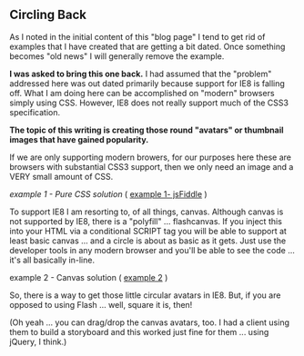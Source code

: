 ## Circling Back

As I noted in the initial content of this "blog page" I tend to get rid of examples that I have created that are getting a bit dated.  Once something becomes "old news"
I will generally remove the example. 

__I was asked to bring this one back.__  I had assumed that the "problem" addressed here was out dated primarily because support for IE8 is falling off.  What I am doing
here can be accomplished on "modern" browsers simply using CSS.  However, IE8 does not really support much of the CSS3 specification.

__The topic of this writing is creating those round "avatars" or thumbnail images that have gained popularity.__


If we are only supporting modern browers, for our purposes here these are browsers with substantial CSS3 support, then we only need an image and a VERY small amount of CSS.

*example 1 - Pure CSS solution* ( [example 1-  jsFiddle](http://jsfiddle.net/deanjennings/1uvbvdmp/1/) )

To support IE8 I am resorting to, of all things, canvas.  Although canvas is not supported by IE8, there is a "polyfill" ... flashcanvas.  If you inject this into your
HTML via a conditional SCRIPT tag you will be able to support at least basic canvas ... and a circle is about as basic as it gets.  Just use the developer tools in any
modern browser and you'll be able to see the code ... it's all basically in-line.

example 2 - Canvas solution ( [example 2](demos/cirImg.html) )

So, there is a way to get those little circular avatars in IE8.  But, if you are opposed to using Flash ... well, square it is, then!

(Oh yeah ... you can drag/drop the canvas avatars, too.  I had a client using them to build a storyboard and this worked just fine for them ... using jQuery, I think.)
